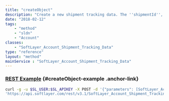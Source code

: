 ```yaml
---
title: "createObject"
description: "Create a new shipment tracking data. The ''shipmentId'', ''sequence'', and ''trackingData'' properties in the templateObject parameter are required parameters to create a tracking data record. "
date: "2018-02-12"
tags:
    - "method"
    - "sldn"
    - "Account"
classes:
    - "SoftLayer_Account_Shipment_Tracking_Data"
type: "reference"
layout: "method"
mainService : "SoftLayer_Account_Shipment_Tracking_Data"
---
```


### [REST Example](#createObject-example) <a href="/article/rest/"><i class="fas fa-question"></i></a> {#createObject-example .anchor-link} 
```bash
curl -g -u $SL_USER:$SL_APIKEY -X POST -d '{"parameters": [SoftLayer_Account_Shipment_Tracking_Data]}' \
'https://api.softlayer.com/rest/v3.1/SoftLayer_Account_Shipment_Tracking_Data/createObject'
```
